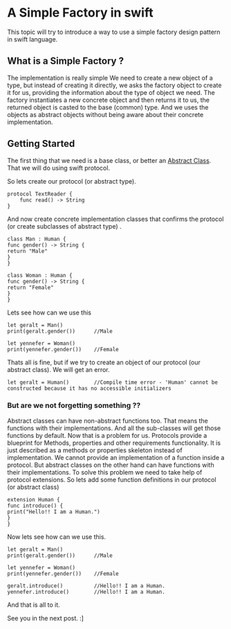 # A Simple Factory in swift

This topic will try to introduce a way to use a simple factory design pattern in swift language.

## What is a Simple Factory ?

The implementation is really simple
We need to create a new object of a type, but instead of creating it directly, we asks the factory object to create it for us, providing the information about the type of object we need.
The factory instantiates a new concrete object and then returns it to us, the returned object is casted to the base (common) type.
And we uses the objects as abstract objects without being aware about their concrete implementation.

## Getting Started

The first thing that we need is a base class, or better an [Abstract Class](https://github.com/saudarif/iOSperls/tree/master/Patterns/Patterns/Patterns/AbstractClass). That we will do using swift protocol. 

So lets create our protocol (or abstract type).
```
protocol TextReader {
    func read() -> String
}
```

And now create concrete implementation classes that confirms the protocol (or create subclasses of abstract type) .

```
class Man : Human {
func gender() -> String {
return "Male"
}
}

class Woman : Human {
func gender() -> String {
return "Female"
}
}
```

Lets see how can we use this

```
let geralt = Man()
print(geralt.gender())      //Male

let yennefer = Woman()
print(yennefer.gender())    //Female
```

Thats all is fine, but if we try to create an object of our protocol (our abstract class). We will get an error.

```
let geralt = Human()        //Compile time error - 'Human' cannot be constructed because it has no accessible initializers
```

### But are we not forgetting something ??
Abstract classes can have non-abstract functions too. That means the functions with their implementations. And all the sub-classes will get those functions by default.
Now that is a problem for us.
Protocols provide a blueprint for Methods, properties and other requirements functionality. It is just described as a methods or properties skeleton instead of implementation. We cannot provide an implementation of a function inside a protocol. But abstract classes on the other hand can have functions with their implementations.
To solve this problem we need to take help of protocol extensions.
So lets add some function definitions in our protocol (or abstract class)

```
extension Human {
func introduce() {
print("Hello!! I am a Human.")
}
}

```

Now lets see how can we use this.

```
let geralt = Man()
print(geralt.gender())      //Male

let yennefer = Woman()
print(yennefer.gender())    //Female

geralt.introduce()          //Hello!! I am a Human.
yennefer.introduce()        //Hello!! I am a Human.

```


And that is all to it.

See you in the next post. :]
